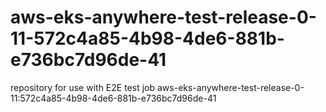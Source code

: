# aws-eks-anywhere-test-release-0-11-572c4a85-4b98-4de6-881b-e736bc7d96de-41
repository for use with E2E test job aws-eks-anywhere-test-release-0-11:572c4a85-4b98-4de6-881b-e736bc7d96de-41
